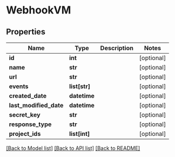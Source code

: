 # WebhookVM

## Properties
Name | Type | Description | Notes
------------ | ------------- | ------------- | -------------
**id** | **int** |  | [optional] 
**name** | **str** |  | [optional] 
**url** | **str** |  | [optional] 
**events** | **list[str]** |  | [optional] 
**created_date** | **datetime** |  | [optional] 
**last_modified_date** | **datetime** |  | [optional] 
**secret_key** | **str** |  | [optional] 
**response_type** | **str** |  | [optional] 
**project_ids** | **list[int]** |  | [optional] 

[[Back to Model list]](../README.md#documentation-for-models) [[Back to API list]](../README.md#documentation-for-api-endpoints) [[Back to README]](../README.md)


